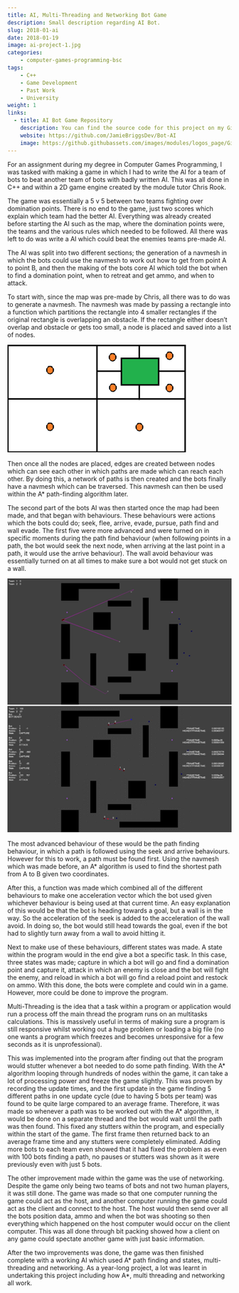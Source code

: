```yaml
---
title: AI, Multi-Threading and Networking Bot Game
description: Small description regarding AI Bot.
slug: 2018-01-ai
date: 2018-01-19
image: ai-project-1.jpg
categories:
    - computer-games-programming-bsc
tags:
    - C++
    - Game Development
    - Past Work
    - University
weight: 1
links:
  - title: AI Bot Game Repository
    description: You can find the source code for this project on my GitHub.
    website: https://github.com/JamieBriggsDev/Bot-AI
    image: https://github.githubassets.com/images/modules/logos_page/GitHub-Mark.png
---
```


For an assignment during my degree in Computer Games Programming, I was 
tasked with making a game in which I had to write the AI for a team of 
bots to beat another team of bots with badly written AI. This was all 
done in C++ and within a 2D game engine created by the module tutor Chris Rook.

The game was essentially a 5 v 5 between two teams fighting over 
domination points. There is no end to the game, just two scores 
which explain which team had the better AI. Everything was already
created before starting the AI such as the map, where the domination 
points were, the teams and the various rules which needed to be 
followed. All there was left to do was write a AI which could beat 
the enemies teams pre-made AI.

The AI was split into two different sections; the generation of a
navmesh in which the bots could use the navmesh to work out how to 
get from point A to point B, and then the making of the bots core 
AI which told the bot when to find a domination point, when to retreat
and get ammo, and when to attack.

To start with, since the map was pre-made by Chris, all there was 
to do was to generate a navmesh. The navmesh was made by passing a
rectangle into a function which partitions the rectangle into 4 
smaller rectangles if the original rectangle is overlapping an
obstacle. If the rectangle either doesn’t overlap and obstacle
or gets too small, a node is placed and saved into a list of nodes.

![Graphic showcasing how the navmesh was created.](ai-project-2.png)

Then once all the nodes are placed, edges are created between nodes 
which can see each other in which paths are made which can reach 
each other. By doing this, a network of paths is then created and 
the bots finally have a navmesh which can be traversed. This navmesh 
can then be used within the A* path-finding algorithm later.

The second part of the bots AI was then started once the map had 
been made, and that began with behaviours. These behaviours were 
actions which the bots could do; seek, flee, arrive, evade, pursue,
path find and wall evade. The first five were more advanced and were 
turned on in specific moments during the path find behaviour 
(when following points in a path, the bot would seek the next node,
when arriving at the last point in a path, it would use the 
arrive behaviour). The wall avoid behaviour was essentially 
turned on at all times to make sure a bot would not get stuck 
on a wall.

![Bots drawing a line towards the next node they are walking to.](ai-project-3.jpg)
![Debug information showing bot position, and they're current state.](ai-project-4.jpg)

The most advanced behaviour of these would be the path finding 
behaviour, in which a path is followed using the seek and 
arrive behaviours. However for this to work, a path must be 
found first. Using the navmesh which was made before, an A*
algorithm is used to find the shortest path from A to B given
two coordinates.

After this, a function was made which combined all of the different 
behaviours to make one acceleration vector which the bot used given 
whichever behaviour is being used at that current time. An easy 
explanation of this would be that the bot is heading towards a goal,
but a wall is in the way. So the acceleration of the seek is added
to the acceleration of the wall avoid. In doing so, the bot would 
still head towards the goal, even if the bot had to slightly turn
away from a wall to avoid hitting it.

Next to make use of these behaviours, different states was made.
A state within the program would in the end give a bot a specific 
task. In this case, three states was made; capture in which a 
bot will go and find a domination point and capture it, attack
in which an enemy is close and the bot will fight the enemy, and 
reload in which a bot will go find a reload point and restock 
on ammo. With this done, the bots were complete and could win 
in a game. However, more could be done to improve the program.

Multi-Threading is the idea that a task within a program or application 
would run a process off the main thread the program runs on an multitasks
calculations. This is massively useful in terms of making sure a program 
is still responsive whilst working out a huge problem or loading a big 
file (no one wants a program which freezes and becomes unresponsive for
a few seconds as it is unprofessional).

This was implemented into the program after finding out that the 
program would stutter whenever a bot needed to do some path finding.
With the A* algorithm looping through hundreds of nodes within the 
game, it can take a lot of processing power and freeze the game 
slightly. This was proven by recording the update times, and the 
first update in the game finding 5 different paths in one update 
cycle (due to having 5 bots per team) was found to be quite large
compared to an average frame. Therefore, it was made so whenever a
path was to be worked out with the A* algorithm, it would be done 
on a separate thread and the bot would wait until the path was then
found. This fixed any stutters within the program, and especially 
within the start of the game. The first frame then returned back
to an average frame time and any stutters were completely eliminated. 
Adding more bots to each team even showed that it had fixed the
problem as even with 100 bots finding a path, no pauses or stutters 
was shown as it were previously even with just 5 bots.

The other improvement made within the game was the use of networking.
Despite the game only being two teams of bots and not two human players,
it was still done. The game was made so that one computer running the 
game could act as the host, and another computer running the game 
could act as the client and connect to the host. The host would 
then send over all the bots position data, ammo and when the bot 
was shooting so then everything which happened on the host computer would 
occur on the client computer. This was all done through bit packing showed
how a client on any game could spectate another game with just basic 
information.

After the two improvements was done, the game was then finished complete 
with a working AI which used A* path finding and states, multi-threading
and networking. As a year-long project, a lot was learnt in undertaking 
this project including how A*, multi threading and networking all work.